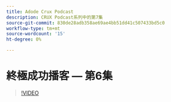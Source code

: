 ```yaml
---
title: Adode Crux Podcast
description: CRUX Podcast系列中的第7集
source-git-commit: 830de28adb358ae69ae4bb51dd41c507433bd5c0
workflow-type: tm+mt
source-wordcount: '15'
ht-degree: 0%

---
```


# 終極成功播客 — 第6集

>[!VIDEO](https://video.tv.adobe.com/v/3429332?quality=12learn=on)
